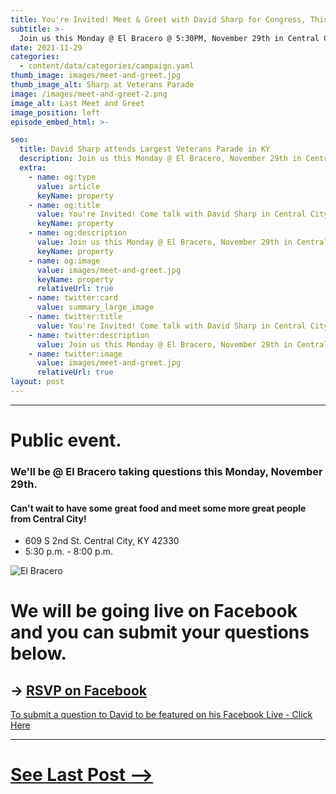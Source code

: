 ```yaml
---
title: You're Invited! Meet & Greet with David Sharp for Congress, This Monday
subtitle: >-
  Join us this Monday @ El Bracero @ 5:30PM, November 29th in Central City to talk to David about what matters to you as a Kentucky Republican.
date: 2021-11-29
categories:
  - content/data/categories/campaign.yaml
thumb_image: images/meet-and-greet.jpg
thumb_image_alt: Sharp at Veterans Parade
image: /images/meet-and-greet-2.png
image_alt: Last Meet and Greet
image_position: left
episode_embed_html: >-

seo:
  title: David Sharp attends Largest Veterans Parade in KY
  description: Join us this Monday @ El Bracero, November 29th in Central City to talk to David about what matters to you as a Kentucky Republican.
  extra:
    - name: og:type
      value: article
      keyName: property
    - name: og:title
      value: You're Invited! Come talk with David Sharp in Central City
      keyName: property
    - name: og:description
      value: Join us this Monday @ El Bracero, November 29th in Central City to talk to David about what matters to you as a Kentucky Republican.
      keyName: property
    - name: og:image
      value: images/meet-and-greet.jpg
      keyName: property
      relativeUrl: true
    - name: twitter:card
      value: summary_large_image
    - name: twitter:title
      value: You're Invited! Come talk with David Sharp in Central City
    - name: twitter:description
      value: Join us this Monday @ El Bracero, November 29th in Central City to talk to David about what matters to you as a Kentucky Republican.
    - name: twitter:image
      value: images/meet-and-greet.jpg
      relativeUrl: true
layout: post
---
```

---
# Public event.
### We'll be @ El Bracero taking questions this Monday, November 29th.

#### Can't wait to have some great food and meet some more great people from Central City!

- 609 S 2nd St. Central City, KY 42330
- 5:30 p.m. - 8:00 p.m.

![El Bracero](/images/meet-and-greet.jpg)


# We will be going live on Facebook and you can submit your questions below.
## -> [RSVP on Facebook](https://fb.me/e/4Fp3yJfiN)

[To submit a question to David to be featured on his Facebook Live - Click Here](http://m.me/sharp4ky)

---

# [See Last Post -->](/posts/veterans-parade)
